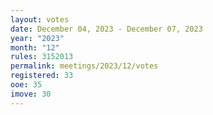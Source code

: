```yaml
---
layout: votes
date: December 04, 2023 - December 07, 2023
year: "2023"
month: "12"
rules: 3152013
permalink: meetings/2023/12/votes
registered: 33
ooe: 35
imove: 30
---
```


